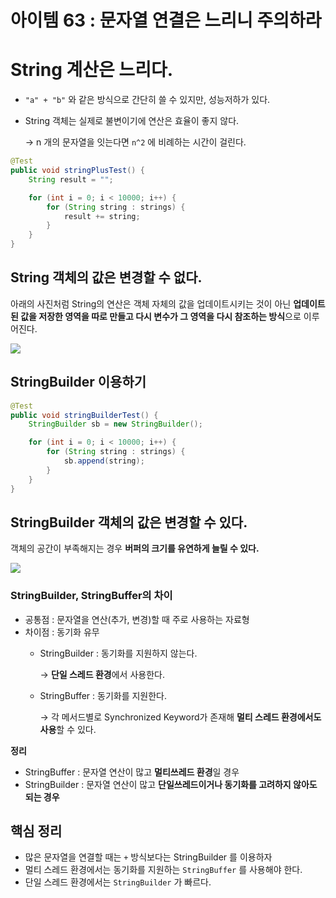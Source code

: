 # 아이템 63 : 문자열 연결은 느리니 주의하라

# String 계산은 느리다.

- `"a" + "b"` 와 같은 방식으로 간단히 쓸 수 있지만, 성능저하가 있다.
- String 객체는 실제로 불변이기에 연산은 효율이 좋지 않다.
    
    → n 개의 문자열을 잇는다면 `n^2` 에 비례하는 시간이 걸린다.
    

```java
@Test
public void stringPlusTest() {
    String result = "";

    for (int i = 0; i < 10000; i++) {
        for (String string : strings) {
            result += string;
        }
    }
}
```

## String 객체의 값은 변경할 수 없다.

아래의 사진처럼 String의 연산은 객체 자체의 값을 업데이트시키는 것이 아닌 **업데이트된 값을 저장한 영역을 따로 만들고 다시 변수가 그 영역을 다시 참조하는 방식**으로 이루어진다.


![](https://camo.githubusercontent.com/2da7ea5ec7dab6450de8d07ecbc23aa15f08ec3a38e543a5886616814707c2ff/68747470733a2f2f696d67312e6461756d63646e2e6e65742f7468756d622f523132383078302f3f73636f64653d6d746973746f72793226666e616d653d6874747073253341253246253246626c6f672e6b616b616f63646e2e6e6574253246646e253246636d5045677a25324662747367597a7a6e3674322532466f7237314f6e3035786531385557413767764a4b4331253246696d672e706e67)

## StringBuilder 이용하기

```java
@Test
public void stringBuilderTest() {
    StringBuilder sb = new StringBuilder();

    for (int i = 0; i < 10000; i++) {
        for (String string : strings) {
            sb.append(string);
        }
    }
}
```

## StringBuilder 객체의 값은 변경할 수 있다.

객체의 공간이 부족해지는 경우 **버퍼의 크기를 유연하게 늘릴 수 있다.**

![](https://camo.githubusercontent.com/82b8c992c65502689eb05465405e91b555557878ef466f8228ac10152e30bc75/68747470733a2f2f696d67312e6461756d63646e2e6e65742f7468756d622f523132383078302f3f73636f64653d6d746973746f72793226666e616d653d6874747073253341253246253246626c6f672e6b616b616f63646e2e6e6574253246646e25324665567669473025324662747367306d4e6b684a6f253246664d5241514d3448664263643079656e317a504b344b253246696d672e706e67)

### **StringBuilder, StringBuffer의 차이**

- 공통점 : 문자열을 연산(추가, 변경)할 때 주로 사용하는 자료형
- 차이점 : 동기화 유무
    - StringBuilder : 동기화를 지원하지 않는다.
        
        → **단일 스레드 환경**에서 사용한다.
        
    - StringBuffer : 동기화를 지원한다.
        
        → 각 메서드별로 Synchronized Keyword가 존재해 **멀티 스레드 환경에서도 사용**할 수 있다.
        

**정리**

- StringBuffer : 문자열 연산이 많고 **멀티쓰레드 환경**일 경우
- StringBuilder : 문자열 연산이 많고 **단일쓰레드이거나 동기화를 고려하지 않아도 되는 경우**

## 핵심 정리

- 많은 문자열을 연결할 때는 `+` 방식보다는 StringBuilder 를 이용하자
- 멀티 스레드 환경에서는 동기화를 지원하는 `StringBuffer` 를 사용해야 한다.
- 단일 스레드 환경에서는 `StringBuilder` 가 빠르다.